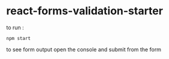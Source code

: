 # react-forms-validation-starter

to run :

```
npm start
```

to see form output open the console and submit from the form